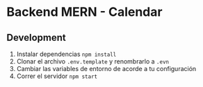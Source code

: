 # Backend MERN - Calendar

## Development

1. Instalar dependencias `npm install`
2. Clonar el archivo `.env.template` y renombrarlo a `.evn`
3. Cambiar las variables de entorno de acorde a tu configuración
4. Correr el servidor `npm start`